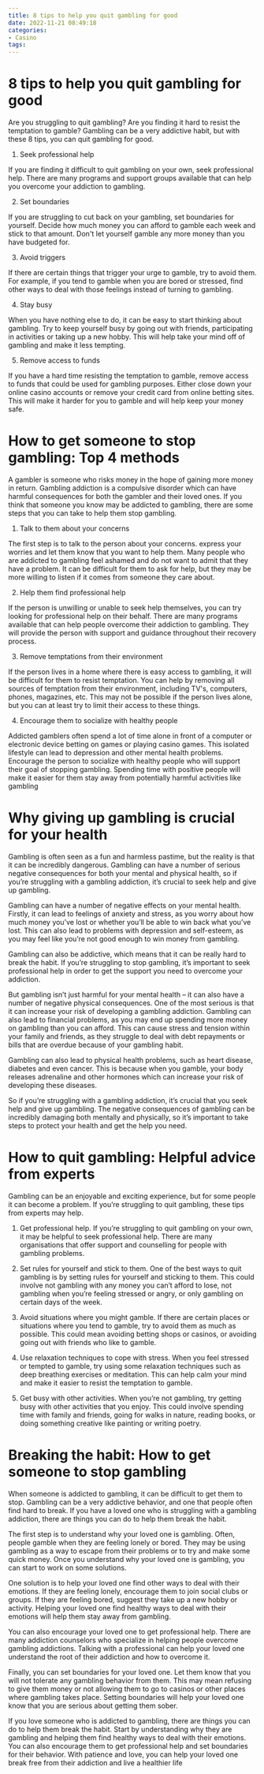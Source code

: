 ```yaml
---
title: 8 tips to help you quit gambling for good
date: 2022-11-21 08:49:18
categories:
- Casino
tags:
---
```



#  8 tips to help you quit gambling for good

Are you struggling to quit gambling? Are you finding it hard to resist the temptation to gamble? Gambling can be a very addictive habit, but with these 8 tips, you can quit gambling for good.

1. Seek professional help

If you are finding it difficult to quit gambling on your own, seek professional help. There are many programs and support groups available that can help you overcome your addiction to gambling.

2. Set boundaries

If you are struggling to cut back on your gambling, set boundaries for yourself. Decide how much money you can afford to gamble each week and stick to that amount. Don't let yourself gamble any more money than you have budgeted for.

3. Avoid triggers

If there are certain things that trigger your urge to gamble, try to avoid them. For example, if you tend to gamble when you are bored or stressed, find other ways to deal with those feelings instead of turning to gambling.

4. Stay busy

When you have nothing else to do, it can be easy to start thinking about gambling. Try to keep yourself busy by going out with friends, participating in activities or taking up a new hobby. This will help take your mind off of gambling and make it less tempting.

5. Remove access to funds

If you have a hard time resisting the temptation to gamble, remove access to funds that could be used for gambling purposes. Either close down your online casino accounts or remove your credit card from online betting sites. This will make it harder for you to gamble and will help keep your money safe.

#  How to get someone to stop gambling: Top 4 methods

A gambler is someone who risks money in the hope of gaining more money in return. Gambling addiction is a compulsive disorder which can have harmful consequences for both the gambler and their loved ones. If you think that someone you know may be addicted to gambling, there are some steps that you can take to help them stop gambling.

1. Talk to them about your concerns

The first step is to talk to the person about your concerns. express your worries and let them know that you want to help them. Many people who are addicted to gambling feel ashamed and do not want to admit that they have a problem. It can be difficult for them to ask for help, but they may be more willing to listen if it comes from someone they care about.

2. Help them find professional help

If the person is unwilling or unable to seek help themselves, you can try looking for professional help on their behalf. There are many programs available that can help people overcome their addiction to gambling. They will provide the person with support and guidance throughout their recovery process.

3. Remove temptations from their environment

If the person lives in a home where there is easy access to gambling, it will be difficult for them to resist temptation. You can help by removing all sources of temptation from their environment, including TV's, computers, phones, magazines, etc. This may not be possible if the person lives alone, but you can at least try to limit their access to these things.

4. Encourage them to socialize with healthy people

Addicted gamblers often spend a lot of time alone in front of a computer or electronic device betting on games or playing casino games. This isolated lifestyle can lead to depression and other mental health problems. Encourage the person to socialize with healthy people who will support their goal of stopping gambling. Spending time with positive people will make it easier for them stay away from potentially harmful activities like gambling

#  Why giving up gambling is crucial for your health

Gambling is often seen as a fun and harmless pastime, but the reality is that it can be incredibly dangerous. Gambling can have a number of serious negative consequences for both your mental and physical health, so if you’re struggling with a gambling addiction, it’s crucial to seek help and give up gambling.

Gambling can have a number of negative effects on your mental health. Firstly, it can lead to feelings of anxiety and stress, as you worry about how much money you’ve lost or whether you’ll be able to win back what you’ve lost. This can also lead to problems with depression and self-esteem, as you may feel like you’re not good enough to win money from gambling.

Gambling can also be addictive, which means that it can be really hard to break the habit. If you’re struggling to stop gambling, it’s important to seek professional help in order to get the support you need to overcome your addiction.

But gambling isn’t just harmful for your mental health – it can also have a number of negative physical consequences. One of the most serious is that it can increase your risk of developing a gambling addiction. Gambling can also lead to financial problems, as you may end up spending more money on gambling than you can afford. This can cause stress and tension within your family and friends, as they struggle to deal with debt repayments or bills that are overdue because of your gambling habit.

Gambling can also lead to physical health problems, such as heart disease, diabetes and even cancer. This is because when you gamble, your body releases adrenaline and other hormones which can increase your risk of developing these diseases.

So if you’re struggling with a gambling addiction, it’s crucial that you seek help and give up gambling. The negative consequences of gambling can be incredibly damaging both mentally and physically, so it’s important to take steps to protect your health and get the help you need.

#  How to quit gambling: Helpful advice from experts

Gambling can be an enjoyable and exciting experience, but for some people it can become a problem. If you’re struggling to quit gambling, these tips from experts may help.

1. Get professional help.
If you’re struggling to quit gambling on your own, it may be helpful to seek professional help. There are many organisations that offer support and counselling for people with gambling problems.

2. Set rules for yourself and stick to them.
One of the best ways to quit gambling is by setting rules for yourself and sticking to them. This could involve not gambling with any money you can’t afford to lose, not gambling when you’re feeling stressed or angry, or only gambling on certain days of the week.

3. Avoid situations where you might gamble.
If there are certain places or situations where you tend to gamble, try to avoid them as much as possible. This could mean avoiding betting shops or casinos, or avoiding going out with friends who like to gamble.

4. Use relaxation techniques to cope with stress.
When you feel stressed or tempted to gamble, try using some relaxation techniques such as deep breathing exercises or meditation. This can help calm your mind and make it easier to resist the temptation to gamble.

5. Get busy with other activities.
When you’re not gambling, try getting busy with other activities that you enjoy. This could involve spending time with family and friends, going for walks in nature, reading books, or doing something creative like painting or writing poetry.

#  Breaking the habit: How to get someone to stop gambling

When someone is addicted to gambling, it can be difficult to get them to stop. Gambling can be a very addictive behavior, and one that people often find hard to break. If you have a loved one who is struggling with a gambling addiction, there are things you can do to help them break the habit.

The first step is to understand why your loved one is gambling. Often, people gamble when they are feeling lonely or bored. They may be using gambling as a way to escape from their problems or to try and make some quick money. Once you understand why your loved one is gambling, you can start to work on some solutions.

One solution is to help your loved one find other ways to deal with their emotions. If they are feeling lonely, encourage them to join social clubs or groups. If they are feeling bored, suggest they take up a new hobby or activity. Helping your loved one find healthy ways to deal with their emotions will help them stay away from gambling.

You can also encourage your loved one to get professional help. There are many addiction counselors who specialize in helping people overcome gambling addictions. Talking with a professional can help your loved one understand the root of their addiction and how to overcome it.

Finally, you can set boundaries for your loved one. Let them know that you will not tolerate any gambling behavior from them. This may mean refusing to give them money or not allowing them to go to casinos or other places where gambling takes place. Setting boundaries will help your loved one know that you are serious about getting them sober.

If you love someone who is addicted to gambling, there are things you can do to help them break the habit. Start by understanding why they are gambling and helping them find healthy ways to deal with their emotions. You can also encourage them to get professional help and set boundaries for their behavior. With patience and love, you can help your loved one break free from their addiction and live a healthier life